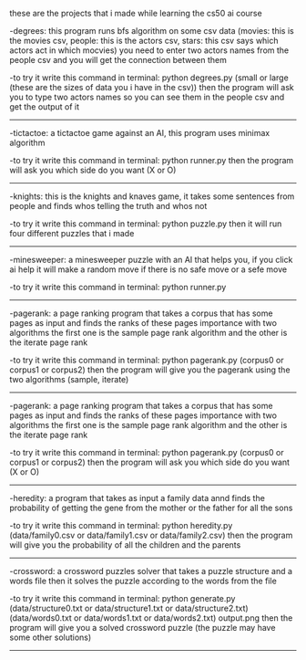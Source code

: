 these are the projects that i made while learning the cs50 ai course

-degrees: this program runs bfs algorithm on some csv data (movies: this is the movies csv, people: this is the actors csv, stars: this csv says which actors 
act in which mocvies) you need to enter two actors names from the people csv and you will get the connection between them

-to try it write this command in terminal:
python degrees.py (small or large (these are the sizes of data you i have in the csv))
then the program will ask you to type two actors names so you can see them in the people csv and get the output of it

----------------------------------------------------------------------------------------------------------------------------------------------------
-tictactoe: a tictactoe game against an AI, this program uses minimax algorithm

-to try it write this command in terminal:
python runner.py
then the program will ask you which side do you want (X or O)

----------------------------------------------------------------------------------------------------------------------------------------------------
-knights: this is the knights and knaves game, it takes some sentences from people and finds whos telling the truth and whos not

-to try it write this command in terminal:
python puzzle.py
then it will run four different puzzles that i made

----------------------------------------------------------------------------------------------------------------------------------------------------
-minesweeper: a minesweeper puzzle with an AI that helps you, if you click ai help it will make a random move if there is no safe move or a sefe move

-to try it write this command in terminal:
python runner.py

----------------------------------------------------------------------------------------------------------------------------------------------------
-pagerank: a page ranking program that takes a corpus that has some pages as input and finds the ranks of these pages importance with two algorithms
the first one is the sample page rank algorithm and the other is the iterate page rank

-to try it write this command in terminal:
python pagerank.py (corpus0 or corpus1 or corpus2)
then the program will give you the pagerank using the two algorithms (sample, iterate)

----------------------------------------------------------------------------------------------------------------------------------------------------
-pagerank: a page ranking program that takes a corpus that has some pages as input and finds the ranks of these pages importance with two algorithms
the first one is the sample page rank algorithm and the other is the iterate page rank

-to try it write this command in terminal:
python pagerank.py (corpus0 or corpus1 or corpus2)
then the program will ask you which side do you want (X or O)

----------------------------------------------------------------------------------------------------------------------------------------------------
-heredity: a program that takes as input a family data annd finds the probability of getting the gene from the mother or the father for all the sons

-to try it write this command in terminal:
python heredity.py (data/family0.csv or data/family1.csv or data/family2.csv)
then the program will give you the probability of all the children and the parents

----------------------------------------------------------------------------------------------------------------------------------------------------
-crossword: a crossword puzzles solver that takes a puzzle structure and a words file then it solves the puzzle according to the words from the file 

-to try it write this command in terminal:
python generate.py (data/structure0.txt or data/structure1.txt or data/structure2.txt) (data/words0.txt or data/words1.txt or data/words2.txt) output.png
then the program will give you a solved crossword puzzle (the puzzle may have some other solutions)

----------------------------------------------------------------------------------------------------------------------------------------------------

